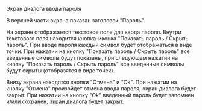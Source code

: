 Экран диалога ввода пароля

В верхней части экрана показан заголовок "Пароль".

На экране отображается текстовое поле для ввода пароля. Внутри текстового поля находится кнопка-иконка "Показать пароль / Скрыть пароль".
При вводе пароля каждый символ будет отображаться в виде точки. При нажатии на кнопку  "Показать пароль / Скрыть пароль" все введенные символы будут показаны, при следующем нажатии на кнопку "Показать пароль / Скрыть пароль" все введенные символы будут скрыты (отобразятся в виде точек).

Внизу экрана находятся кнопки "Отмена" и "Ok".
При нажатии на кнопку "Отмена" произойдет отмена ввода пароля, экран диалога будет закрыт.
При нажатии на кнопку "Ok" введенный пароль будет запомнен и/или сохранен, экран диалога будет закрыт.